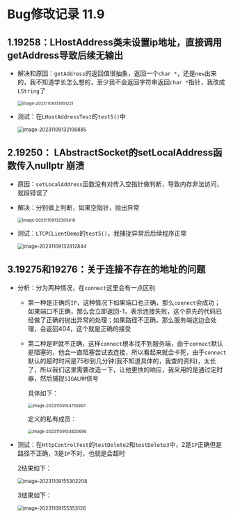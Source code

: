# Bug修改记录 11.9

## 1.19258：LHostAddress类未设置ip地址，直接调用getAddress导致后续无输出

- 解决和原因：`getAddress`的返回值很抽象，返回一个`char *`，还是`new`出来的，我不知道学长怎么想的，至少我不会返回字符串返回`char *`指针，我改成`LString`了

  <img src="https://image.davidingplus.cn/images/2025/02/01/image-20231109131951221.png" alt="image-20231109131951221" style="zoom:67%;" />

- 测试：在`LHostAddressTest`的`test5()`中

  <img src="https://image.davidingplus.cn/images/2025/02/01/image-20231109132106885.png" alt="image-20231109132106885" style="zoom:80%;" />

## 2.19250： LAbstractSocket的setLocalAddress函数传入nullptr 崩溃

- 原因：`setLocalAddress`函数没有对传入空指针做判断，导致内存非法访问，就段错误了

- 解决：分别做上判断，如果空指针，抛出异常

  <img src="https://image.davidingplus.cn/images/2025/02/01/image-20231109132305418.png" alt="image-20231109132305418" style="zoom:67%;" />

- 测试：`LTCPCLientDemo`的`test5()`，我捕捉异常后后续程序正常

  <img src="https://image.davidingplus.cn/images/2025/02/01/image-20231109132412844.png" alt="image-20231109132412844" style="zoom:80%;" />

## 3.19275和19276：关于连接不存在的地址的问题

- 分析：分为两种情况，在`connect`这里会有一点区别

  - 第一种是正确的`IP`，这种情况下如果端口也正确，那么`connect`会成功；如果端口不正确，那么会立即返回-1，表示连接失败，这个原先的代码已经做了正确的抛出异常的处理；如果路径不正确，那么服务端这边会处理，会返回404，这个就是正确的接受

  - 第二种是IP就不正确，这样`connect`根本找不到服务端，由于`connect`默认是阻塞的，他会一直阻塞尝试去连接，所以看起来就会卡死，由于`connect`默认的超时时间是75秒到几分钟(我不知道具体的，我查的资料)，太长了，所以我们这里需要改造一下，让他更快的响应，我采用的是通过定时器，然后捕捉`SIGALRM`信号

    具体如下：

    <img src="https://image.davidingplus.cn/images/2025/02/01/image-20231109154755897.png" alt="image-20231109154755897" style="zoom:67%;" />

    定义的私有成员：

    <img src="https://image.davidingplus.cn/images/2025/02/01/image-20231109154820696.png" alt="image-20231109154820696" style="zoom:67%;" />

- 测试：在`HttpControlTest`的`testDelete2`和`testDelete3`中，2是`IP`正确但是路径不正确，3是`IP`不对，也就是会超时

  2结果如下：

  <img src="https://image.davidingplus.cn/images/2025/02/01/image-20231109155302208.png" alt="image-20231109155302208" style="zoom:80%;" />

  3结果如下：

  <img src="https://image.davidingplus.cn/images/2025/02/01/image-20231109155353126.png" alt="image-20231109155353126" style="zoom:80%;" />

